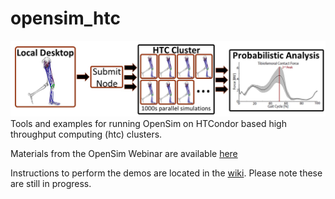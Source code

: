 # opensim_htc
![alt text](/documentation/figures/htc_overview.jpg "HTC Overview")
Tools and examples for running OpenSim on HTCondor based high throughput computing (htc) clusters. 

Materials from the OpenSim Webinar are available [here](https://github.com/clnsmith/opensim_htc/tree/master/webinar_demo)

Instructions to perform the demos are located in the [wiki](https://github.com/clnsmith/opensim_htc/wiki/OpenSim-Webinar-Demo). Please note these are still in progress.  
